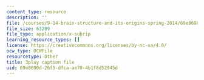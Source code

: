 ```yaml
---
content_type: resource
description: ''
file: /courses/9-14-brain-structure-and-its-origins-spring-2014/69e8690d26f5dfcaae704b1f8d52945d_555119.srt
file_size: 63209
file_type: application/x-subrip
learning_resource_types: []
license: https://creativecommons.org/licenses/by-nc-sa/4.0/
ocw_type: OCWFile
resourcetype: Other
title: 3play caption file
uid: 69e8690d-26f5-dfca-ae70-4b1f8d52945d
---
```

